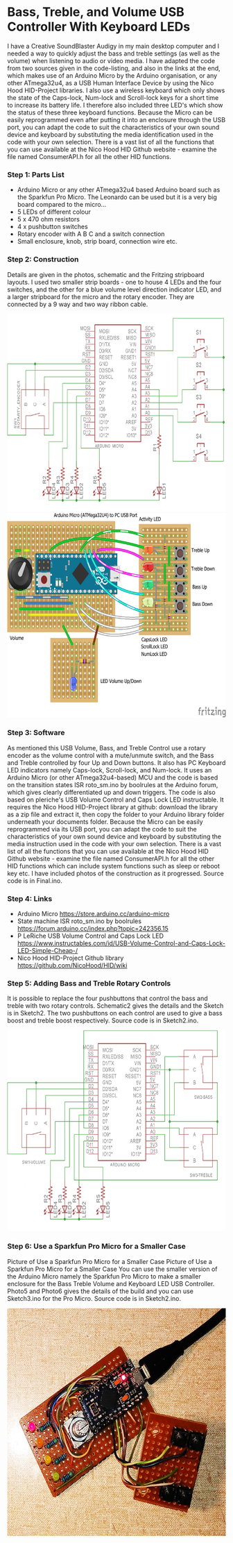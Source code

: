 # Bass, Treble, and Volume USB Controller With Keyboard LEDs

I have a Creative SoundBlaster Audigy in my main desktop computer and I needed a way to quickly adjust the bass and treble settings (as well as the volume) when listening to audio or video media. I have adapted the code from two sources given in the code-listing, and also in the links at the end, which makes use of an Arduino Micro by the Arduino organisation, or any other ATmega32u4, as a USB Human Interface Device by using the Nico Hood HID-Project libraries. I also use a wireless keyboard which only shows the state of the Caps-lock, Num-lock and Scroll-lock keys for a short time to increase its battery life. I therefore also included three LED's which show the status of these three keyboard functions. Because the Micro can be easily reprogrammed even after putting it into an enclosure through the USB port, you can adapt the code to suit the characteristics of your own sound device and keyboard by substituting the media identification used in the code with your own selection. There is a vast list of all the functions that you can use available at the Nico Hood HID Github website - examine the file named ConsumerAPI.h for all the other HID functions. 

### Step 1: Parts List

* Arduino Micro or any other ATmega32u4 based Arduino board such as the Sparkfun Pro Micro. The Leonardo can be used but it is a very big board compared to the micro… 
* 5 LEDs of different colour 
* 5 x 470 ohm resistors 
* 4 x pushbutton switches 
* Rotary encoder with A B C and a switch connection 
* Small enclosure, knob, strip board, connection wire etc. 

### Step 2: Construction

Details are given in the photos, schematic and the Fritzing stripboard layouts. I used two smaller strip boards - one to house 4 LEDs and the four switches, and the other for a blue volume level direction indicator LED, and a larger stripboard for the micro and the rotary encoder. They are connected by a 9 way and two way ribbon cable.

<img src="https://github.com/TobiasVanDyk/Bass-Treble-and-Volume-USB-Controller-with-Keyboard-LEDs/blob/master/FinalSch.png" width="712" height="456" />

<img src="https://github.com/TobiasVanDyk/Bass-Treble-and-Volume-USB-Controller-with-Keyboard-LEDs/blob/master/Final1.png" width="682" height="471" />

### Step 3: Software
As mentioned this USB Volume, Bass, and Treble Control use a rotary encoder as the volume control with a mute/unmute switch, and the Bass and Treble controlled by four Up and Down buttons. It also has PC Keyboard LED indicators namely Caps-lock, Scroll-lock, and Num-lock. It uses an Arduino Micro (or other ATmega32u4-based) MCU and the code is based on the transition states ISR roto_sm.ino by boolrules at the Arduino forum, which gives clearly differentiated up and down triggers. The code is also based on pleriche's USB Volume Control and Caps Lock LED instructable. It requires the Nico Hood HID-Project library at github: download the library as a zip file and extract it, then copy the folder to your Arduino library folder underneath your documents folder. Because the Micro can be easily reprogrammed via its USB port, you can adapt the code to suit the characteristics of your own sound device and keyboard by substituting the media instruction used in the code with your own selection. There is a vast list of all the functions that you can use available at the Nico Hood HID Github website - examine the file named ConsumerAPI.h for all the other HID functions which can include system functions such as sleep or reboot key etc. I have included photos of the construction as it progressed. Source code is in Final.ino.


### Step 4: Links

* Arduino Micro https://store.arduino.cc/arduino-micro
* State machine ISR roto_sm.ino by boolrules https://forum.arduino.cc/index.php?topic=242356.15
* P LeRiche USB Volume Control and Caps Lock LED https://www.instructables.com/id/USB-Volume-Control-and-Caps-Lock-LED-Simple-Cheap-/
* Nico Hood HID-Project Github library https://github.com/NicoHood/HID/wiki

### Step 5: Adding Bass and Treble Rotary Controls

It is possible to replace the four pushbuttons that control the bass and treble with two rotary controls. Schematic2 gives the details and the Sketch is in Sketch2. The two pushbuttons on each control are used to give a bass boost and treble boost respectively. Source code is in Sketch2.ino.

<img src="https://github.com/TobiasVanDyk/Bass-Treble-and-Volume-USB-Controller-with-Keyboard-LEDs/blob/master/Schematic2.png" width="687" height="462" />

### Step 6: Use a Sparkfun Pro Micro for a Smaller Case

Picture of Use a Sparkfun Pro Micro for a Smaller Case
Picture of Use a Sparkfun Pro Micro for a Smaller Case
You can use the smaller version of the Arduino Micro namely the Sparkfun Pro Micro to make a smaller enclosure for the Bass Treble Volume and Keyboard LED USB Controller. Photo5 and Photo6 gives the details of the build and you can use Sketch3.ino for the Pro Micro. Source code is in Sketch2.ino.

<img src="https://github.com/TobiasVanDyk/Bass-Treble-and-Volume-USB-Controller-with-Keyboard-LEDs/blob/master/photo5.jpg" width="636" height="525" />
